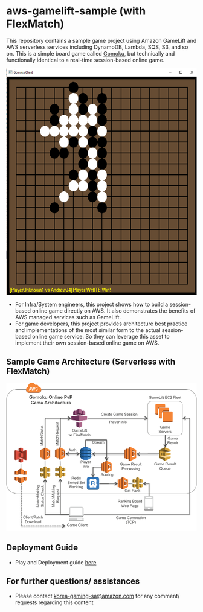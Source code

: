 

# aws-gamelift-sample (with FlexMatch)
This repository contains a sample game project using Amazon GameLift and AWS serverless services including DynamoDB, Lambda, SQS, S3, and so on. This is a simple board game called [Gomoku](https://en.wikipedia.org/wiki/Gomoku), but technically and functionally identical to a real-time session-based online game. 

<img src="web/gomoku.png" width="600" height="600"/>

 - For Infra/System engineers, this project shows how to build a session-based online game directly on AWS. It also demonstrates the benefits of AWS managed services such as GameLift.
 - For game developers, this project provides architecture best practice and implementations of the most similar form to the actual session-based online game service. So they can leverage this asset to implement their own session-based online game on AWS.


## Sample Game Architecture (Serverless with FlexMatch)
![Architecture Overview](web/gomoku_arch.png)


## Deployment Guide
 - Play and Deployment guide [here](deployment/GameLift_Gomok%2BHoL%2BFlexMatch_KR_latest.pdf)
 
## For further questions/ assistances
 - Please contact korea-gaming-sa@amazon.com for any comment/ requests regarding this content
